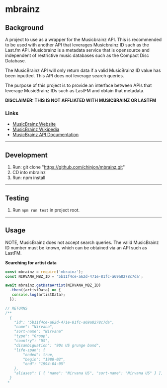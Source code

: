 # mbrainz

## Background

A project to use as a wrapper for the Musicbrainz API. This is recommended to be used with another API that leverages Musicbrainz ID such as the Last.fm API. Musicbrainz is a metadata service that is opensource and independent of restrictive music databases such as the Compact Disc Database.

The MusicBrainz API will only return data if a valid MusicBrainz ID value has been inputted. This API does not leverage search queries. 

The purpose of this project is to provide an interface between APIs that leverage MusicBrainz IDs such as LastFM and obtain that metadata.

**DISCLAIMER: THIS IS NOT AFFLIATED WITH MUSICBRAINZ OR LASTFM**

### Links

- [MusicBrainz Website](https://musicbrainz.org/)
- [MusicBrainz Wikipedia](https://en.wikipedia.org/wiki/MusicBrainz)
- [MusicBrainz API Documentation](https://wiki.musicbrainz.org/Development/JSON_Web_Service)

***

## Development


1. Run: git clone "https://github.com/chinjon/mbrainz.git"
2. CD into mbrainz
3. Run: npm install

***

## Testing

1. Run `npm run test` in project root.

***

## Usage

NOTE, MusicBrainz does not accept search queries. The valid MusicBrainz ID number must be known, which can be obtained via an API such as LastFM.

**Searching for artist data**

```js
const mbrainz = require('mbrainz');
const NIRVANA_MBZ_ID = '5b11f4ce-a62d-471e-81fc-a69a8278c7da';

await mbrainz.getDataArtist(NIRVANA_MBZ_ID)
  .then((artistData) => {
   console.log(artistData);
  });

// RETURNS
/**
  {
    "id": "5b11f4ce-a62d-471e-81fc-a69a8278c7da",
    "name": "Nirvana",
    "sort-name": "Nirvana"
    "type": "Group",
    "country": "US",
    "disambiguation": "90s US grunge band",
    "life-span": {
        "ended": true,
        "begin": "1988-02",
        "end": "1994-04-05"
    },
    "aliases": [ { "name": "Nirvana US", "sort-name": "Nirvana US" } ]]
  }
 *  
```